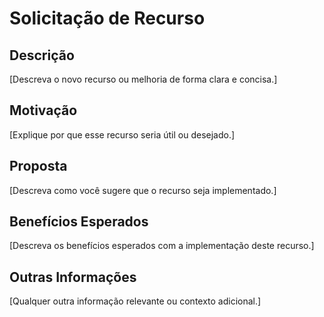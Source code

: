 # Solicitação de Recurso

## Descrição
[Descreva o novo recurso ou melhoria de forma clara e concisa.]

## Motivação
[Explique por que esse recurso seria útil ou desejado.]

## Proposta
[Descreva como você sugere que o recurso seja implementado.]

## Benefícios Esperados
[Descreva os benefícios esperados com a implementação deste recurso.]

## Outras Informações
[Qualquer outra informação relevante ou contexto adicional.]
